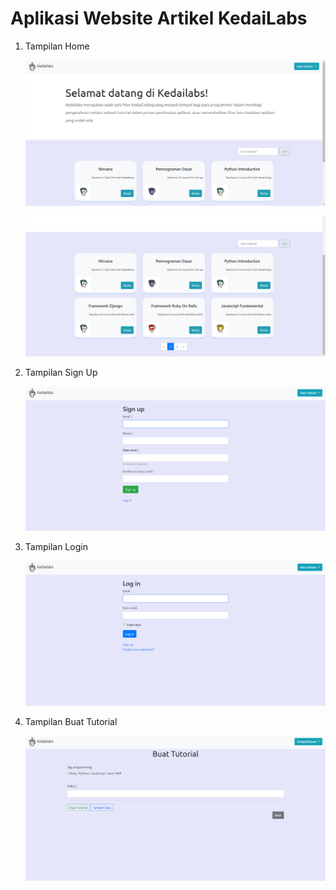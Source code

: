 # Aplikasi Website Artikel KedaiLabs

1. Tampilan Home

   ![](./Home.png)

   ![Home1](./Home1.png)

2. Tampilan Sign Up

   ![](./daftar.png)

3. Tampilan Login

   ![](./masuk.png)

4. Tampilan Buat Tutorial

   ![](./buattutorial.png)